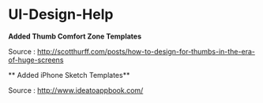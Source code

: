 # UI-Design-Help


**Added Thumb Comfort Zone Templates**


Source : http://scotthurff.com/posts/how-to-design-for-thumbs-in-the-era-of-huge-screens


** Added iPhone Sketch Templates**


Source : http://www.ideatoappbook.com/